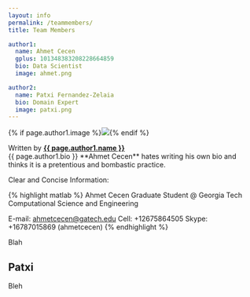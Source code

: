 ```yaml
---
layout: info
permalink: /teammembers/
title: Team Members

author1:
  name: Ahmet Cecen
  gplus: 101348383208228664859
  bio: Data Scientist
  image: ahmet.png

author2:
  name: Patxi Fernandez-Zelaia
  bio: Domain Expert
  image: patxi.png
---
```



{% if page.author1.image %}<img src="/images/{{ page.author1.image }}">{% endif %}
<p>Written by <strong><a rel="author1" href="https://plus.google.com/{{ page.author1.gplus }}" title="{{ page.author1_name }}" target="_blank">{{ page.author1.name }}</a></strong><br>
<span class="muted">{{ page.author1.bio }}</span>
<span class="muted">**Ahmet Cecen** hates writing his own bio and thinks it is a pretentious and bombastic practice.

Clear and Concise Information:

{% highlight matlab %}
Ahmet Cecen
Graduate Student @ Georgia Tech 
Computational Science and Engineering

E-mail: ahmetcecen@gatech.edu
Cell: +12675864505
Skype: +16787015869 (ahmetcecen)
{% endhighlight %}</span>
</p>


Blah


## Patxi

Bleh


